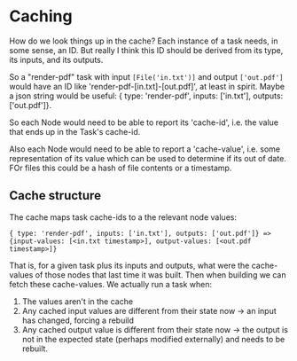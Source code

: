 # Caching

How do we look things up in the cache? Each instance of a task needs, in some sense, an ID. But really I think this ID should be derived from its type, its inputs, and its outputs. 

So a "render-pdf" task with input `[File('in.txt')]` and output `['out.pdf']` would have an ID like 'render-pdf-[in.txt]-[out.pdf]', at least in spirit. Maybe a json string would be useful: { type: 'render-pdf', inputs: ['in.txt'], outputs: ['out.pdf']}.

So each Node would need to be able to report its 'cache-id', i.e. the value that ends up in the Task's cache-id. 

Also each Node would need to be able to report a 'cache-value', i.e. some representation of its value which can be used to determine if its out of date. FOr files this could be a hash of file contents or a timestamp.

## Cache structure

The cache maps task cache-ids to a the relevant node values:

```
{ type: 'render-pdf', inputs: ['in.txt'], outputs: ['out.pdf']} =>  {input-values: [<in.txt timestamp>], output-values: [<out.pdf timestamp>]}
```

That is, for a given task plus its inputs and outputs, what were the cache-values of those nodes that last time it was built. Then when building we can fetch these cache-values. We actually run a task when:

1. The values aren't in the cache
2. Any cached input values are different from their state now -> an input has changed, forcing a rebuild
3. Any cached output value is different from their state now -> the output is not in the expected state (perhaps modified externally) and needs to be rebuilt.

